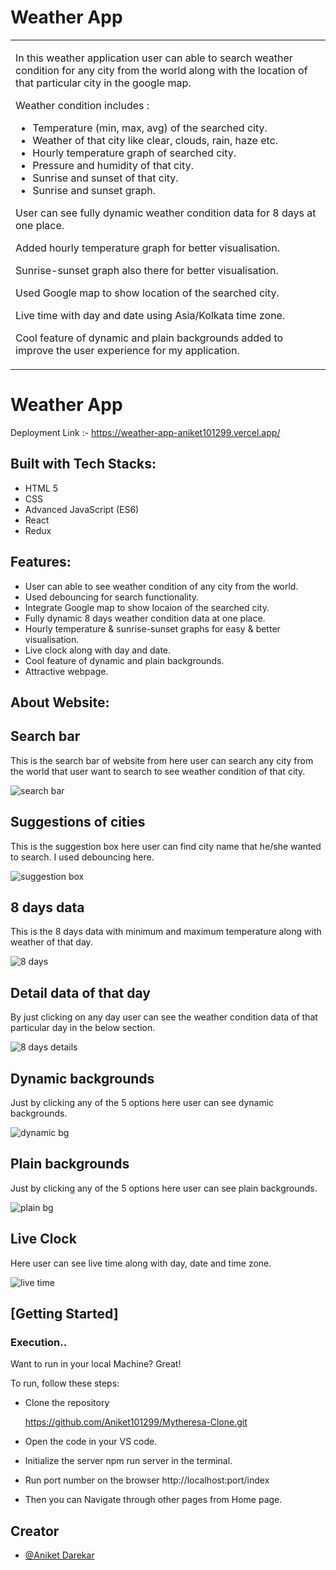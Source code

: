 # Weather App

<table>
<tr>
<td>

In this weather application user can able to search weather condition for any city from the world along with the location of that particular city in the google map.

Weather condition includes :
- Temperature (min, max, avg) of the searched city.
- Weather of that city like clear, clouds, rain, haze etc.
- Hourly temperature graph of searched city.
- Pressure and humidity of that city.
- Sunrise and sunset of that city.
- Sunrise and sunset graph.
    
User can see fully dynamic weather condition data for 8 days at one place.
    
Added hourly temperature graph for better visualisation.
    
Sunrise-sunset graph also there for better visualisation. 
    
Used Google map to show location of the searched city.
    
Live time with day and date using Asia/Kolkata time zone.
    
Cool feature of dynamic and plain backgrounds added to improve the user experience for my application.    

</td>
</tr>
</table>

# Weather App

Deployment Link :- https://weather-app-aniket101299.vercel.app/

## Built with Tech Stacks:

- HTML 5
- CSS
- Advanced JavaScript (ES6)
- React
- Redux

## Features:

- User can able to see weather condition of any city from the world.
- Used debouncing for search functionality.
- Integrate Google map to show locaion of the searched city.
- Fully dynamic 8 days weather condition data at one place.
- Hourly temperature & sunrise-sunset graphs for easy & better visualisation. 
- Live clock along with day and date.
- Cool feature of dynamic and plain backgrounds.
- Attractive webpage.

## About Website:

## Search bar

This is the search bar of website from here user can search any city from the world that user want to search to see weather condition of that city.

![search bar](https://user-images.githubusercontent.com/91543059/180759733-ae156002-cee1-4377-bf7d-4c6f3ac1e775.png)



## Suggestions of cities

This is the suggestion box here user can find city name that he/she wanted to search. I used debouncing here.

![suggestion box](https://user-images.githubusercontent.com/91543059/180759871-53aea304-4815-4ce8-a127-02f1ade49222.png)



## 8 days data

This is the 8 days data with minimum and maximum temperature along with weather of that day.

![8 days](https://user-images.githubusercontent.com/91543059/180759908-39398fa6-704b-4589-b9c6-663b8bd8a69e.png)



## Detail data of that day

By just clicking on any day user can see the weather condition data of that particular day in the below section.

![8 days details](https://user-images.githubusercontent.com/91543059/180759931-6096e3b7-9030-46fe-9db0-8b7b3b9b3aee.png)



## Dynamic backgrounds

Just by clicking any of the 5 options here user can see dynamic backgrounds.

![dynamic bg](https://user-images.githubusercontent.com/91543059/180759956-3163b05b-5ffe-488c-9e23-df1c226976c7.png)



## Plain backgrounds

Just by clicking any of the 5 options here user can see plain backgrounds.

![plain bg](https://user-images.githubusercontent.com/91543059/180760000-955f1fe1-6090-4d4f-bd87-52d15b7a8259.png)



## Live Clock

Here user can see live time along with day, date and time zone.

![live time](https://user-images.githubusercontent.com/91543059/180760050-8e4efd3f-9fc5-4641-8b84-210c49303be6.png)



## [Getting Started]

### Execution..

Want to run in your local Machine? Great!

To run, follow these steps:

-  Clone the repository
    
    https://github.com/Aniket101299/Mytheresa-Clone.git
  
- Open the code in your VS code.
- Initialize the server npm run server in the terminal.
- Run port number on the browser http://localhost:port/index
- Then you can Navigate through other pages from Home page.

## Creator

- [@Aniket Darekar]()

